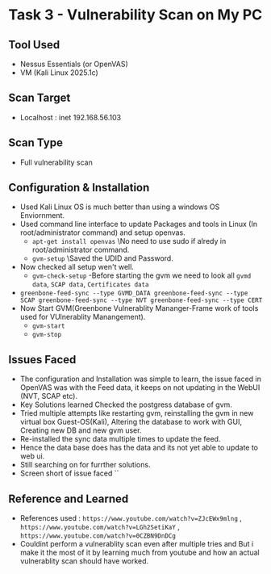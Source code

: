 # Task 3 - Vulnerability Scan on My PC

## Tool Used
- Nessus Essentials (or OpenVAS)
- VM (Kali Linux 2025.1c)

## Scan Target
- Localhost : inet 192.168.56.103

## Scan Type
- Full vulnerability scan

## Configuration & Installation
- Used Kali Linux OS is much better than using a windows OS Enviornment.
- Used command line interface to update Packages and tools in Linux (In root/administrator command)  and setup openvas.
  - `apt-get install openvas` \\No need to use sudo if alredy in root/administrator command.
  - `gvm-setup` \\Saved the UDID and Password.
- Now checked all setup wen't well.
  - `gvm-check-setup`
-Before starting the gvm we need to look all `gvmd data`, `SCAP data`, `Certificates data`
 - `greenbone-feed-sync --type GVMD_DATA
greenbone-feed-sync --type SCAP
greenbone-feed-sync --type NVT
greenbone-feed-sync --type CERT
`
- Now Start GVM(Greenbone Vulnerablity Mananger-Frame work of tools used for VUlnerablity Manangement).
  - `gvm-start`
  - `gvm-stop`
  
## Issues Faced
- The configuration and Installation was simple to learn, the issue faced in OpenVAS was with the Feed data, it keeps on not updating in the WebUI (NVT, SCAP etc).
- Key Solutions learned Checked the postgress database of gvm.
- Tried multiple attempts like restarting gvm, reinstalling the gvm in new virtual box Guest-OS(Kali), Altering the database to work with GUI, Creating new DB and new gvm user.
- Re-installed the sync data multiple times to update the feed.
- Hence the data base does has the data and its not yet able to update to web ui.
- Still searching on for furrther solutions.
- Screen short of issue faced ``

## Reference and Learned
- References used : `https://www.youtube.com/watch?v=ZJcEWx9mlng` , `https://www.youtube.com/watch?v=LGh2SetiKaY` , `https://www.youtube.com/watch?v=0CZBN9DnDCg`
- Couldint perform a vulnerablity scan even after multiple tries and But i make it the most of it by learning much from youtube and how an actual vulnerablity scan should have worked.
